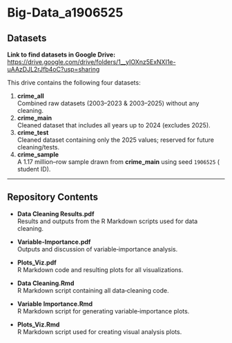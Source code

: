 # Big-Data_a1906525

## Datasets

**Link to find datasets in Google Drive:**  
https://drive.google.com/drive/folders/1__yIOXnz5ExNXI1e-uAAzDJL2rJfb4oC?usp=sharing

This drive contains the following four datasets:

1. **crime_all**  
   Combined raw datasets (2003–2023 & 2003–2025) without any cleaning.  
2. **crime_main**  
   Cleaned dataset that includes all years up to 2024 (excludes 2025).  
3. **crime_test**  
   Cleaned dataset containing only the 2025 values; reserved for future cleaning/tests.  
4. **crime_sample**  
   A 1.17 million–row sample drawn from **crime_main** using seed `1906525` ( student ID).

---

## Repository Contents

- **Data Cleaning Results.pdf**  
  Results and outputs from the R Markdown scripts used for data cleaning.

- **Variable-Importance.pdf**  
  Outputs and discussion of variable‐importance analysis.

- **Plots_Viz.pdf**  
  R Markdown code and resulting plots for all visualizations.

- **Data Cleaning.Rmd**  
  R Markdown script containing all data‐cleaning code.

- **Variable Importance.Rmd**  
  R Markdown script for generating variable‐importance plots.

- **Plots_Viz.Rmd**  
  R Markdown script used for creating visual analysis plots.
